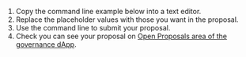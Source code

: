 1. Copy the command line example below into a text editor.
2. Replace the placeholder values with those you want in the proposal.
3. Use the command line to submit your proposal.
4. Check you can see your proposal on [Open Proposals area of the governance dApp](https://governance.fairground.wtf/proposals).
